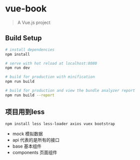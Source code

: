 # vue-book

> A Vue.js project

## Build Setup

``` bash
# install dependencies
npm install

# serve with hot reload at localhost:8080
npm run dev

# build for production with minification
npm run build

# build for production and view the bundle analyzer report
npm run build --report
```

## 项目用到less
```
npm install less less-loader axios vuex bootstrap
```

- mock 模拟数据
- api 代表的是所有的接口
- base 基本组件
- components 页面组件








